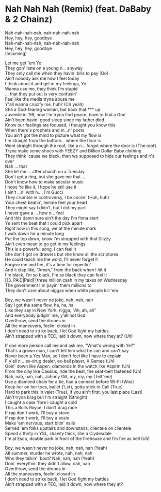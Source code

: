 # Nah Nah Nah (Remix) (feat. DaBaby & 2 Chainz)

Nah-nah-nah-nah, nah-nah-nah-nah  
Hey, hey, hey, goodbye  
Nah-nah-nah-nah, nah-nah-nah-nah  
Hey, hey, hey, goodbye  
(Incoming)  

Let me get 'em Ye  
They gon' hate on a young n… anyway  
They only call me when they havin' bills to pay (Go)  
Ain't nobody ask me how I feel today  
I think about it and get in my feelings, Ye  
Wanna use me, they think I'm stupid  
… that they put out is very confusin'  
Feel like the media tryna abuse me  
Y'all wanna crucify me, huh? (Oh yeah)  
She a God-fearing woman, but back that *** up  
Juvenile in '99, now I'm tryna find peace, have to find a God  
Ain't been havin' good sleep since my father died  
Know our feelings are focused, I thought you know this  
When there's prophets and m…n' poets  
You ain't got the mind to picture what my flow is  
I'm straight from the bottom… where the floor is  
Went straight through the roof, like a n… forgot where the door is (The roof)  
Tryna make some shoes with YEEZY and Billion Dollar Baby clothing  
They think 'cause we black, then we supposed to hide our feelings and it's over  
Nah … that  
She let me … after church on a Tuesday  
Don't got a ring, but she gave me that …  
Don't know how to make secular music  
I hope Ye like it, I hope he still use it  
I ain't …n' with n…, I'm Gucci  
They crumble in controversy, I be coolin' (Huh, huh)  
Your chest beatin', lemme feel your heart  
They might say I didn't, but I did my part  
I never gave a … how n… feel  
And this damn sure ain't the day I'm finna start  
Ye sent the beat that I could pick apart  
Right now in this song, we at the minute mark  
I walk down for a minute long  
Put the top down, know I'm strapped with that Glizzy  
Ain't even mean to go get in my feelings  
This is a powerful song, I can feel it  
She don't got on drawers but she know all the scriptures  
He could teach me the word, I'll never forget it  
Forgive me and her, it's a time for repentin'  
And it clap like, "Amen," from the back when I hit it  
I'm black, I'm so black, I'm so black they can feel it  
[[3. PAID|Paid]] three million cash in my taxes on Wednesday  
The government I'm payin' them millions to  
They don't care about niggas when white people kill 'em  

Boy, we wasn't never no joke, nah, nah, nah  
Say I got the same flow, ha, ha, ha  
Like they say in New York, nigga, "Ah, ah, ah"  
And everybody judgin' me, y'all not God  
Overthrow, send the drones in  
All the maneuvers, feelin' closed in  
I don't need to strike back, I let God fight my battles  
Ain't strapped with a TEC, laid it down, now where they at? (Uh)  

If one more person call me and ask me, "What's wrong with Ye?"  
That's a grown man, I can't tell him what he can and can't say  
Never been a Yes Man, so I don't feel like I have to explain  
F y'all n… ex-drug dealer, ex-ball player, X Games (Uh)  
Goin' down like Aspen, diamonds in the watch like Aspirin (Uh)  
From the clay like Cassius, ride the beat, the seat-belt fastened (Uh)  
Nah, nah, nah, nah, Johnny Gill, my, my, my (Tell 'em)  
Use a diamond chain for a tie, had a connect before Wi-Fi (Woo)  
Keep her on her toes, ballet ('Let), gotta stick to Cali (True)  
Hard to park this in valet (True), if you ain't first, you last place (Last)  
Ain't tryna brag but I'm straight (Straight)  
I caught a case 'fore I caught a cold  
This a Rolls Royce, I don't drag race  
If rap don't work, I'll buy a stove  
If rap don't work, I'll buy a scale  
Make 'em nervous, start bitin' nails  
Served 'em folks upstairs and downstairs, clientele on clientele  
Spend a thirty in YSL, shawty thick, she a Clydesdale  
I'm at Esco, double park in front of the firehouse and I'm fire as hell (Uh)  

Boy, we wasn't never no joke, nah, nah, nah (Yeah)  
All summer, murder he wrote, nah, nah, nah  
Who they talkin' 'bout? Nah, nah, nah (Yeah)  
Doin' everythin' they didn't allow, nah, nah  
Overthrow, send the drones in  
All the maneuvers, feelin' closed in  
I don't need to strike back, I let God fight my battles  
Ain't strapped with a TEC, laid it down, now where they at?
